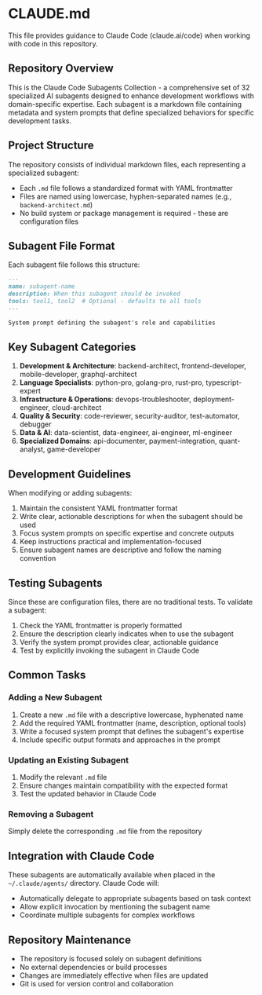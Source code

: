 # CLAUDE.md

This file provides guidance to Claude Code (claude.ai/code) when working with code in this repository.

## Repository Overview

This is the Claude Code Subagents Collection - a comprehensive set of 32 specialized AI subagents designed to enhance development workflows with domain-specific expertise. Each subagent is a markdown file containing metadata and system prompts that define specialized behaviors for specific development tasks.

## Project Structure

The repository consists of individual markdown files, each representing a specialized subagent:
- Each `.md` file follows a standardized format with YAML frontmatter
- Files are named using lowercase, hyphen-separated names (e.g., `backend-architect.md`)
- No build system or package management is required - these are configuration files

## Subagent File Format

Each subagent file follows this structure:
```markdown
---
name: subagent-name
description: When this subagent should be invoked
tools: tool1, tool2  # Optional - defaults to all tools
---

System prompt defining the subagent's role and capabilities
```

## Key Subagent Categories

1. **Development & Architecture**: backend-architect, frontend-developer, mobile-developer, graphql-architect
2. **Language Specialists**: python-pro, golang-pro, rust-pro, typescript-expert
3. **Infrastructure & Operations**: devops-troubleshooter, deployment-engineer, cloud-architect
4. **Quality & Security**: code-reviewer, security-auditor, test-automator, debugger
5. **Data & AI**: data-scientist, data-engineer, ai-engineer, ml-engineer
6. **Specialized Domains**: api-documenter, payment-integration, quant-analyst, game-developer

## Development Guidelines

When modifying or adding subagents:
1. Maintain the consistent YAML frontmatter format
2. Write clear, actionable descriptions for when the subagent should be used
3. Focus system prompts on specific expertise and concrete outputs
4. Keep instructions practical and implementation-focused
5. Ensure subagent names are descriptive and follow the naming convention

## Testing Subagents

Since these are configuration files, there are no traditional tests. To validate a subagent:
1. Check the YAML frontmatter is properly formatted
2. Ensure the description clearly indicates when to use the subagent
3. Verify the system prompt provides clear, actionable guidance
4. Test by explicitly invoking the subagent in Claude Code

## Common Tasks

### Adding a New Subagent
1. Create a new `.md` file with a descriptive lowercase, hyphenated name
2. Add the required YAML frontmatter (name, description, optional tools)
3. Write a focused system prompt that defines the subagent's expertise
4. Include specific output formats and approaches in the prompt

### Updating an Existing Subagent
1. Modify the relevant `.md` file
2. Ensure changes maintain compatibility with the expected format
3. Test the updated behavior in Claude Code

### Removing a Subagent
Simply delete the corresponding `.md` file from the repository

## Integration with Claude Code

These subagents are automatically available when placed in the `~/.claude/agents/` directory. Claude Code will:
- Automatically delegate to appropriate subagents based on task context
- Allow explicit invocation by mentioning the subagent name
- Coordinate multiple subagents for complex workflows

## Repository Maintenance

- The repository is focused solely on subagent definitions
- No external dependencies or build processes
- Changes are immediately effective when files are updated
- Git is used for version control and collaboration